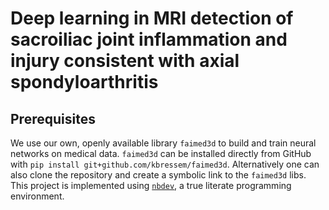 # Deep learning in MRI detection of sacroiliac joint inflammation and injury consistent with axial spondyloarthritis

## Prerequisites
We use our own, openly available library `faimed3d` to build and train neural networks on medical data. `faimed3d` can be installed directly from GitHub with `pip install git+github.com/kbressem/faimed3d`. Alternatively one can also clone the repository and create a symbolic link to the `faimed3d` libs.   
This project is implemented using [`nbdev`](https://nbdev.fast.ai/), a true literate programming environment. 
